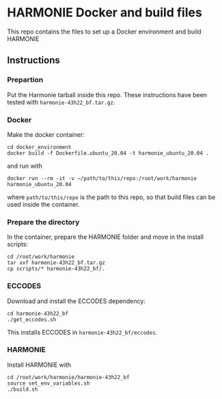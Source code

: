 # HARMONIE Docker and build files

This repo contains the files to set up a Docker environment and build HARMONIE

## Instructions

### Prepartion

Put the Harmonie tarball inside this repo. These instructions have been tested with `harmonie-43h22_bf.tar.gz`.

### Docker

Make the docker container:

```
cd docker_environment
docker build -f Dockerfile.ubuntu_20.04 -t harmonie_ubuntu_20.04 .
```

and run with

```
docker run --rm -it -v ~/path/to/this/repo:/root/work/harmonie harmonie_ubuntu_20.04
```

where `path/to/this/repo` is the path to this repo, so that build files can be used inside the container.

### Prepare the directory

In the container, prepare the HARMONIE folder and move in the install scripts:

```
cd /root/work/harmonie
tar xvf harmonie-43h22_bf.tar.gz
cp scripts/* harmonie-43h22_bf/.
```

### ECCODES

Download and install the ECCODES dependency:

```
cd harmonie-43h22_bf
./get_eccodes.sh
```

This installs ECCODES in `harmonie-43h22_bf/eccodes`.

### HARMONIE

Install HARMONIE with

```
cd /root/work/harmonie/harmonie-43h22_bf
source set_env_variables.sh
./build.sh
```
